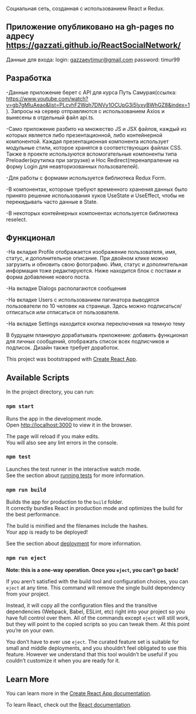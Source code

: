 Социальная сеть, созданная с использованием React и Redux.

## Приложение опубликовано на gh-pages по адресу https://gazzati.github.io/ReactSocialNetwork/
  Данные для входа: login: gazzaevtimur@gmail.com
                    password: timur99
                  
## Разработка      

  -Данные приложение берет с API для курса Путь Самурая(ссылка: https://www.youtube.com/watch?v=gb7gMluAeao&list=PLcvhF2Wqh7DNVy1OCUpG3i5lyxyBWhGZ8&index=1). Запросы на сервер отправляются с использованием Axios и вынесены в отдельный файл api.ts. 
  
  -Само приложение разбито на множество JS и JSX файлов, каждый из которых является либо презентационной, либо контейнерной компонентой. Каждая презентационная компонента использует модульные стили, которое хранятся в соответствующих файлах CSS. Также в проекте используются вспомогательные компоненты типа Preloader(крутилка при загрузке) и Hoc Redirect(перенапраление на форму Login для неавторизованных пользователей). 
  
  -Для работы с формами используется библиотека Redux Form.
  
  -В компонентах, котороые требуют временного хранения данных было принято решение использования хуков UseState и UseEffect, чтобы не перекидывать часто данные в State.
  
  -В некоторых контейнерных компонентах используется библиотека reselect.
  
## Функционал
  -На вкладке Profile отображается изображение пользователя, имя, статус, и дополнительное описание. При двойном клике можно загрузить и обновить свою фотографию. Имя, статус и дополнительная информация тоже редактируются. Ниже находится блок с постами и форма добавление нового поста. 
  
  -На вкладке Dialogs располагаются сообщения 
  
  -На вкладке Users с использованием пагинатора выводятся пользователи по 10 человек на странице. Здесь можно подписаться/отписаться или отписаться от пользователя.
  
  -На вкладке Settings находится кнопка переключения на темную тему
  
В будущем планирую дорабатывать приложение: добавить функционал для личных сообщений, отображать список всех подписчиков и подписок.
Дизайн также требует доработок.
                  

This project was bootstrapped with [Create React App](https://github.com/facebook/create-react-app).

## Available Scripts

In the project directory, you can run:

### `npm start`

Runs the app in the development mode.<br />
Open [http://localhost:3000](http://localhost:3000) to view it in the browser.

The page will reload if you make edits.<br />
You will also see any lint errors in the console.

### `npm test`

Launches the test runner in the interactive watch mode.<br />
See the section about [running tests](https://facebook.github.io/create-react-app/docs/running-tests) for more information.

### `npm run build`

Builds the app for production to the `build` folder.<br />
It correctly bundles React in production mode and optimizes the build for the best performance.

The build is minified and the filenames include the hashes.<br />
Your app is ready to be deployed!

See the section about [deployment](https://facebook.github.io/create-react-app/docs/deployment) for more information.

### `npm run eject`

**Note: this is a one-way operation. Once you `eject`, you can’t go back!**

If you aren’t satisfied with the build tool and configuration choices, you can `eject` at any time. This command will remove the single build dependency from your project.

Instead, it will copy all the configuration files and the transitive dependencies (Webpack, Babel, ESLint, etc) right into your project so you have full control over them. All of the commands except `eject` will still work, but they will point to the copied scripts so you can tweak them. At this point you’re on your own.

You don’t have to ever use `eject`. The curated feature set is suitable for small and middle deployments, and you shouldn’t feel obligated to use this feature. However we understand that this tool wouldn’t be useful if you couldn’t customize it when you are ready for it.

## Learn More

You can learn more in the [Create React App documentation](https://facebook.github.io/create-react-app/docs/getting-started).

To learn React, check out the [React documentation](https://reactjs.org/).

